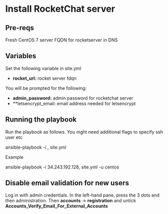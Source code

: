 Install RocketChat server
=========

Pre-reqs
------------

Fresh CentOS 7 server
FQDN for rocketserver in DNS

Variables
------------

Set the following variable in site.yml

* **rocket_url:** rocket server fdqn

You will be prompted for the following:

* **admin_password:** admin password for rocketchat server
* **letsencrypt_email: email address needed for letsencrypt

Running the playbook
------------

Run the playbook as follows. You mght need additional flags to specify ssh user etc

ansible-playbook -i <server name>, site.yml

Example

ansible-playbook -i 34.243.192.128, site.yml -u centos

Disable email validation for new users
------------

Log in with admin credentials. In the left-hand pane, press the 3 dots and then administration. Then **accounts** -> **registration** and untick **Accounts_Verify_Email_For_External_Accounts**
